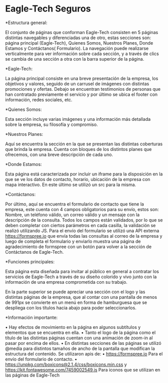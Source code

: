 # Eagle-Tech Seguros
*Estructura general:

El conjunto de páginas que conforman Eagle-Tech consisten en 5 páginas distintas navegables y diferenciadas una de otro, estas secciones son: página principal (Eagle-Tech), Quienes Somos, Nuestros Planes, Donde Estamos y Contáctanos( Formulario). La navegación puede realizarse verticalmente para ver información sobre cada sección, y a través de clics se cambia de una sección a otra con la barra superior de la página.

*Eagle-Tech:

La página principal consiste en una breve presentación de la empresa, los objetivos y valores, seguido de un carrusel de imágenes con distintas promociones y ofertas. Debajo se encuentran testimonios de personas que han contratado previamente el servicio y por último se ubica el footer con información, redes sociales, etc.

*Quienes Somos:

Esta sección incluye varias imágenes y una información más detallada sobre la empresa, su filosofía y compromiso.

*Nuestros Planes:

Aquí se encuentra la sección en la que se presentan las distintas coberturas que brinda la empresa. Cuenta con bloques de los distintos planes que ofrecemos, con una breve descripción de cada uno. 

*Donde Estamos:

Esta página está caracterizada por incluir un iframe para la disposición en la que se ve los datos de contacto, horario, ubicación de la empresa con mapa interactivo. En este último se utilizó un src para la misma.

*Contáctanos:

Por último, aquí se encuentra el formulario de contacto que tiene la empresa, este cuenta con 4 campos obligatorios para su envío, estos son: Nombre, un teléfono válido, un correo válido y un mensaje con la descripción de la consulta. Todos los campos están validados, por lo que se deben completar con ciertos parámetros en cada casilla, la validación se realizó utilizando JS. Para el envío del formulario se utilizó una API externa https://formspree.io que envía todas las consultas al correo de la empresa y luego de completa el formulario y enviarlo muestra una página de agradecimiento de formspree con un botón para volver a la sección de Contáctanos de Eagle-Tech.

*Funciones principales:

Esta página esta diseñada para invitar al público en general a contratar los servicios de Eagle-Tech a través de su diseño colorido y vivo junto con la información de una empresa comprometida con su trabajo.

En la parte superior se puede apreciar una sección con el logo y las distintas páginas de la empresa, que al contar con una pantalla de menos de 991px se convierte en un menú en forma de hamburguesa que se despliega con los títulos hacia abajo para poder seleccionarlos.

*Información importante:

•	Hay efectos de movimiento en la página en algunos subtítulos y elementos que se encuentra en ella.
•	Tanto el logo de la página como el título de las distintas páginas cuentan con una animación de zoom-in al pasar por encima de ellos.
•	En distintas secciones de las páginas se utilizó @media para distintos tamaños de ancho de la pantalla que modifican la estructura del contenido.
Se utilizaron apis de:
•	https://formspree.io Para el envío del formulario de contacto.
•	https://unpkg.com/boxicons@2.1.4/css/boxicons.min.css y https://kit.fontawesome.com/7459002549.js Para iconos que se utilizan en las páginas de Eagle-Tech
